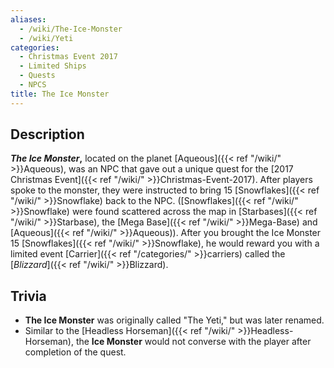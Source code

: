 ```yaml
---
aliases:
  - /wiki/The-Ice-Monster
  - /wiki/Yeti
categories:
  - Christmas Event 2017
  - Limited Ships
  - Quests
  - NPCS
title: The Ice Monster
---
```


## Description

**_The Ice Monster_,** located on the planet [Aqueous]({{< ref "/wiki/" >}}Aqueous), was an NPC that gave out a unique quest for the [2017 Christmas Event]({{< ref "/wiki/" >}}Christmas-Event-2017). After players spoke to the monster, they were instructed to bring 15 [Snowflakes]({{< ref "/wiki/" >}}Snowflake) back to the NPC. ([Snowflakes]({{< ref "/wiki/" >}}Snowflake) were found scattered across the map in [Starbases]({{< ref "/wiki/" >}}Starbase), the [Mega Base]({{< ref "/wiki/" >}}Mega-Base) and [Aqueous]({{< ref "/wiki/" >}}Aqueous)). After you brought the Ice Monster 15 [Snowflakes]({{< ref "/wiki/" >}}Snowflake), he would reward you with a limited event [Carrier]({{< ref "/categories/" >}}carriers) called the [_Blizzard_]({{< ref "/wiki/" >}}Blizzard).

## Trivia

- **The Ice Monster** was originally called "The Yeti," but was later renamed.
- Similar to the [Headless Horseman]({{< ref "/wiki/" >}}Headless-Horseman), the **Ice Monster** would not converse with the player after completion of the quest.
